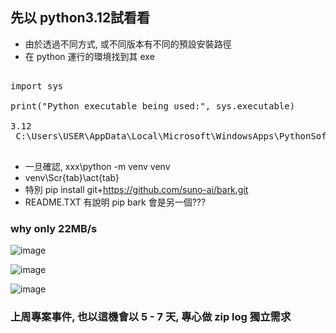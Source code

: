 ## 先以 python3.12試看看
- 由於透過不同方式, 或不同版本有不同的預設安裝路徑
- 在 python 運行的環境找到其 exe
<pre>

import sys

print("Python executable being used:", sys.executable)

3.12
 C:\Users\USER\AppData\Local\Microsoft\WindowsApps\PythonSoftwareFoundation.Python.3.12_qbz5n2kfra8p0\python.exe
 </pre>
- 一旦確認,   xxx\python -m venv venv
- venv\Scr{tab}\act{tab}
- 特別 pip install git+https://github.com/suno-ai/bark.git
- README.TXT 有說明 pip bark 會是另一個???

### why only 22MB/s

![image](https://github.com/user-attachments/assets/3535c12c-2d60-413a-8b39-8274c05511b2)

![image](https://github.com/user-attachments/assets/7cbb784f-210c-438a-8f4a-5c0b6ef636c6)


![image](https://github.com/user-attachments/assets/3df50899-8aff-40f6-9977-116f7e874d9a)
### 上周專案事件, 也以這機會以 5 - 7 天, 專心做 zip log 獨立需求 
